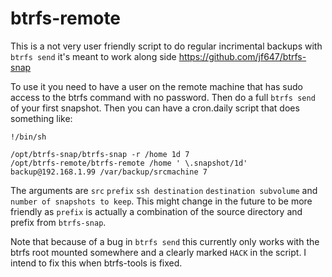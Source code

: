 btrfs-remote
============

This is a not very user friendly script to do regular incrimental backups with `btrfs send` it's meant to work along side https://github.com/jf647/btrfs-snap

To use it you need to have a user on the remote machine that has sudo access to the btrfs command with no password. Then do a full `btrfs send` of your first snapshot. Then you can have a cron.daily script that does something like:

    !/bin/sh

    /opt/btrfs-snap/btrfs-snap -r /home 1d 7
    /opt/btrfs-remote/btrfs-remote /home ' \.snapshot/1d' backup@192.168.1.99 /var/backup/srcmachine 7

The arguments are `src` `prefix` `ssh destination` `destination subvolume` and `number of snapshots to keep`. This might change in the future to be more friendly as `prefix` is actually a combination of the source directory and prefix from `btrfs-snap`.

Note that because of a bug in `btrfs send` this currently only works with the btrfs root mounted somewhere and a clearly marked `HACK` in the script. I intend to fix this when btrfs-tools is fixed.
